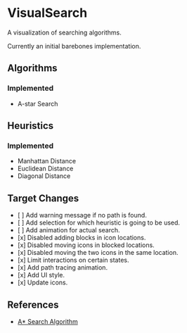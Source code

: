 # VisualSearch

A visualization of searching algorithms.

Currently an initial barebones implementation.

## Algorithms

### Implemented

<ul>
 <li>A-star Search</li>
</ul>

## Heuristics

### Implemented

<ul>
 <li>Manhattan Distance</li>
 <li>Euclidean Distance</li>
 <li>Diagonal Distance</li>
</ul>

## Target Changes

<ul>
<li>[ ] Add warning message if no path is found.</li>
<li>[ ] Add selection for which heuristic is going to be used.</li>
<li>[ ] Add animation for actual search.</li>
<li>[x] Disabled adding blocks in icon locations.</li>
<li>[x] Disabled moving icons in blocked locations.</li>
<li>[x] Disabled moving the two icons in the same location.</li>
<li>[x] Limit interactions on certain states.</li>
<li>[x] Add path tracing animation.</li>
<li>[x] Add UI style.</li>
<li>[x] Update icons.</li>
</ul>

## References

<ul>
 <li><a href="https://www.geeksforgeeks.org/a-search-algorithm/" target="_blank">A* Search Algorithm</a></li>
 </ul>
